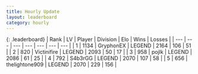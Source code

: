 ```yaml
---
title: Hourly Update
layout: leaderboard
category: hourly
---
```


{: .leaderboard}
| Rank | LV | Player | Division | Elo | Wins | Losses |
| --- | --- | --- | --- | --- | --- | --- |
| <span data-change="0">1</span> | 1134 | <span title="ID: 315148">GryphonEX</span> | LEGEND | <span data-change="8">2164</span> | <span data-change="1">106</span> | <span data-change="0">51</span> |
| <span data-change="0">2</span> | 820 | <span title="ID: 112242">Victinifire</span> | LEGEND | <span data-change="0">2093</span> | <span data-change="0">50</span> | <span data-change="0">17</span> |
| <span data-change="0">3</span> | 958 | <span title="ID: 4783">pojlk</span> | LEGEND | <span data-change="-4">2086</span> | <span data-change="2">61</span> | <span data-change="1">25</span> |
| <span data-change="1">4</span> | 792 | <span title="ID: 166888">S4b3rGG</span> | LEGEND | <span data-change="0">2070</span> | <span data-change="0">107</span> | <span data-change="0">58</span> |
| <span data-change="-1">5</span> | 656 | <span title="ID: 562775">thelightone909</span> | LEGEND | <span data-change="-7">2070</span> | <span data-change="0">229</span> | <span data-change="1">156</span> |